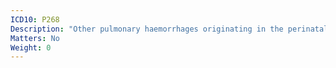 ```yaml
---
ICD10: P268
Description: "Other pulmonary haemorrhages originating in the perinatal period"
Matters: No
Weight: 0
---
```


